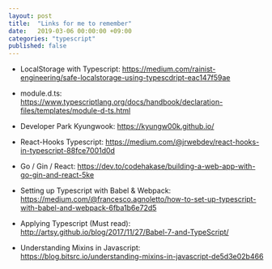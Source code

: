 ```yaml
---
layout: post
title:  "Links for me to remember"
date:   2019-03-06 00:00:00 +09:00
categories: "typescript"
published: false
---
```


* LocalStorage with Typescript: https://medium.com/rainist-engineering/safe-localstorage-using-typescdript-eac147f59ae

* module.d.ts: https://www.typescriptlang.org/docs/handbook/declaration-files/templates/module-d-ts.html

* Developer Park Kyungwook: https://kyungw00k.github.io/
  
* React-Hooks Typescript: https://medium.com/@jrwebdev/react-hooks-in-typescript-88fce7001d0d

* Go / Gin / React: https://dev.to/codehakase/building-a-web-app-with-go-gin-and-react-5ke

* Setting up Typescript with Babel & Webpack: https://medium.com/@francesco.agnoletto/how-to-set-up-typescript-with-babel-and-webpack-6fba1b6e72d5

* Applying Typescript (Must read): http://artsy.github.io/blog/2017/11/27/Babel-7-and-TypeScript/

* Understanding Mixins in Javascript: https://blog.bitsrc.io/understanding-mixins-in-javascript-de5d3e02b466